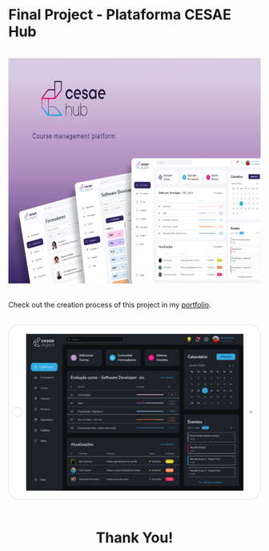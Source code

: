 # Final Project - Plataforma CESAE Hub
<br>
<div align="center">
  <img alt="Cesae Hub Cover" height="450" src="./images/Cover(1).png">
</div> 
<div>
  <br>
  <p>Check out the creation process of this project in my <a href="https://readymag.website/u1230609390/natana/cesaehub/" target="_blank">portfolio</a>.</p>
</div>
<div align="center">
  <br>
  <img alt="Cesae Hub desktop" height="350" src="./images/DarkModeTablet.png">
</div> 
<div align="center">
  <br>
 <h1>Thank You!</h1>
</div> 


 
